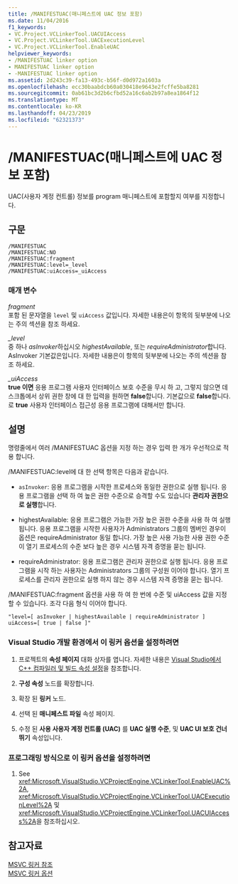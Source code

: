 ```yaml
---
title: /MANIFESTUAC(매니페스트에 UAC 정보 포함)
ms.date: 11/04/2016
f1_keywords:
- VC.Project.VCLinkerTool.UACUIAccess
- VC.Project.VCLinkerTool.UACExecutionLevel
- VC.Project.VCLinkerTool.EnableUAC
helpviewer_keywords:
- /MANIFESTUAC linker option
- MANIFESTUAC linker option
- -MANIFESTUAC linker option
ms.assetid: 2d243c39-fa13-493c-b56f-d0d972a1603a
ms.openlocfilehash: ecc30baabdcb60a030418e9643e2fcffe5ba8281
ms.sourcegitcommit: 0ab61bc3d2b6cfbd52a16c6ab2b97a8ea1864f12
ms.translationtype: MT
ms.contentlocale: ko-KR
ms.lasthandoff: 04/23/2019
ms.locfileid: "62321373"
---
```

# <a name="manifestuac-embeds-uac-information-in-manifest"></a>/MANIFESTUAC(매니페스트에 UAC 정보 포함)

UAC(사용자 계정 컨트롤) 정보를 program 매니페스트에 포함할지 여부를 지정합니다.

## <a name="syntax"></a>구문

```
/MANIFESTUAC
/MANIFESTUAC:NO
/MANIFESTUAC:fragment
/MANIFESTUAC:level=_level
/MANIFESTUAC:uiAccess=_uiAccess
```

### <a name="parameters"></a>매개 변수

*fragment*<br/>
포함 된 문자열을 `level` 및 `uiAccess` 값입니다. 자세한 내용은이 항목의 뒷부분에 나오는 주의 섹션을 참조 하세요.

*_level*<br/>
중 하나 *asInvoker*하십시오 *highestAvailable*, 또는 *requireAdministrator*합니다. AsInvoker 기본값은입니다. 자세한 내용은이 항목의 뒷부분에 나오는 주의 섹션을 참조 하세요.

*_uiAccess*<br/>
**true 이면** 응용 프로그램 사용자 인터페이스 보호 수준을 무시 하 고, 그렇지 않으면 데스크톱에서 상위 권한 창에 대 한 입력을 원하면 **false**합니다. 기본값으로 **false**합니다. 로 **true** 사용자 인터페이스 접근성 응용 프로그램에 대해서만 합니다.

## <a name="remarks"></a>설명

명령줄에서 여러 /MANIFESTUAC 옵션을 지정 하는 경우 입력 한 개가 우선적으로 적용 합니다.

/MANIFESTUAC:level에 대 한 선택 항목은 다음과 같습니다.

- `asInvoker`: 응용 프로그램을 시작한 프로세스와 동일한 권한으로 실행 됩니다. 응용 프로그램을 선택 하 여 높은 권한 수준으로 승격할 수도 있습니다 **관리자 권한으로 실행**합니다.

- highestAvailable: 응용 프로그램은 가능한 가장 높은 권한 수준을 사용 하 여 실행 됩니다. 응용 프로그램을 시작한 사용자가 Administrators 그룹의 멤버인 경우이 옵션은 requireAdministrator 동일 합니다. 가장 높은 사용 가능한 사용 권한 수준이 열기 프로세스의 수준 보다 높은 경우 시스템 자격 증명을 묻는 됩니다.

- requireAdministrator: 응용 프로그램은 관리자 권한으로 실행 됩니다. 응용 프로그램을 시작 하는 사용자는 Administrators 그룹의 구성원 이어야 합니다. 열기 프로세스를 관리자 권한으로 실행 하지 않는 경우 시스템 자격 증명을 묻는 됩니다.

/MANIFESTUAC:fragment 옵션을 사용 하 여 한 번에 수준 및 uiAccess 값을 지정할 수 있습니다. 조각 다음 형식 이어야 합니다.

```
"level=[ asInvoker | highestAvailable | requireAdministrator ] uiAccess=[ true | false ]"
```

### <a name="to-set-this-linker-option-in-the-visual-studio-development-environment"></a>Visual Studio 개발 환경에서 이 링커 옵션을 설정하려면

1. 프로젝트의 **속성 페이지** 대화 상자를 엽니다. 자세한 내용은 [Visual Studio에서 C++ 컴파일러 및 빌드 속성 설정](../working-with-project-properties.md)을 참조합니다.

1. **구성 속성** 노드를 확장합니다.

1. 확장 된 **링커** 노드.

1. 선택 된 **매니페스트 파일** 속성 페이지.

1. 수정 된 **사용 사용자 계정 컨트롤 (UAC)** 를 **UAC 실행 수준**, 및 **UAC UI 보호 건너뛰기** 속성입니다.

### <a name="to-set-this-linker-option-programmatically"></a>프로그래밍 방식으로 이 링커 옵션을 설정하려면

1. See <xref:Microsoft.VisualStudio.VCProjectEngine.VCLinkerTool.EnableUAC%2A>, <xref:Microsoft.VisualStudio.VCProjectEngine.VCLinkerTool.UACExecutionLevel%2A> 및 <xref:Microsoft.VisualStudio.VCProjectEngine.VCLinkerTool.UACUIAccess%2A>을 참조하십시오.

## <a name="see-also"></a>참고자료

[MSVC 링커 참조](linking.md)<br/>
[MSVC 링커 옵션](linker-options.md)
